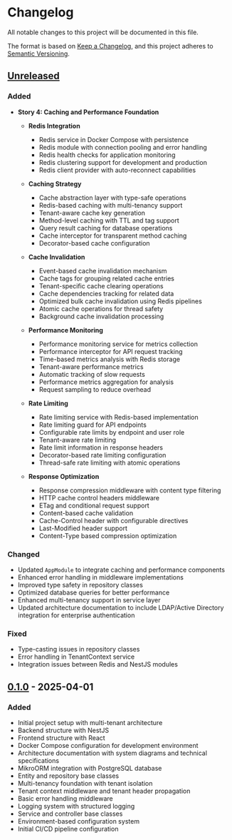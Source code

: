 # Changelog

All notable changes to this project will be documented in this file.

The format is based on [Keep a Changelog](https://keepachangelog.com/en/1.0.0/),
and this project adheres to [Semantic Versioning](https://semver.org/spec/v2.0.0.html).

## [Unreleased]

### Added

- **Story 4: Caching and Performance Foundation**
  - **Redis Integration**
    - Redis service in Docker Compose with persistence
    - Redis module with connection pooling and error handling
    - Redis health checks for application monitoring
    - Redis clustering support for development and production
    - Redis client provider with auto-reconnect capabilities

  - **Caching Strategy**
    - Cache abstraction layer with type-safe operations
    - Redis-based caching with multi-tenancy support
    - Tenant-aware cache key generation
    - Method-level caching with TTL and tag support
    - Query result caching for database operations
    - Cache interceptor for transparent method caching
    - Decorator-based cache configuration

  - **Cache Invalidation**
    - Event-based cache invalidation mechanism
    - Cache tags for grouping related cache entries
    - Tenant-specific cache clearing operations
    - Cache dependencies tracking for related data
    - Optimized bulk cache invalidation using Redis pipelines
    - Atomic cache operations for thread safety
    - Background cache invalidation processing

  - **Performance Monitoring**
    - Performance monitoring service for metrics collection
    - Performance interceptor for API request tracking
    - Time-based metrics analysis with Redis storage
    - Tenant-aware performance metrics
    - Automatic tracking of slow requests
    - Performance metrics aggregation for analysis
    - Request sampling to reduce overhead

  - **Rate Limiting**
    - Rate limiting service with Redis-based implementation
    - Rate limiting guard for API endpoints
    - Configurable rate limits by endpoint and user role
    - Tenant-aware rate limiting
    - Rate limit information in response headers
    - Decorator-based rate limiting configuration
    - Thread-safe rate limiting with atomic operations

  - **Response Optimization**
    - Response compression middleware with content type filtering
    - HTTP cache control headers middleware
    - ETag and conditional request support
    - Content-based cache validation
    - Cache-Control header with configurable directives
    - Last-Modified header support
    - Content-Type based compression optimization

### Changed

- Updated `AppModule` to integrate caching and performance components
- Enhanced error handling in middleware implementations
- Improved type safety in repository classes
- Optimized database queries for better performance
- Enhanced multi-tenancy support in service layer
- Updated architecture documentation to include LDAP/Active Directory integration for enterprise authentication

### Fixed

- Type-casting issues in repository classes
- Error handling in TenantContext service
- Integration issues between Redis and NestJS modules

## [0.1.0] - 2025-04-01

### Added

- Initial project setup with multi-tenant architecture
- Backend structure with NestJS
- Frontend structure with React
- Docker Compose configuration for development environment
- Architecture documentation with system diagrams and technical specifications
- MikroORM integration with PostgreSQL database
- Entity and repository base classes
- Multi-tenancy foundation with tenant isolation
- Tenant context middleware and tenant header propagation
- Basic error handling middleware
- Logging system with structured logging
- Service and controller base classes
- Environment-based configuration system
- Initial CI/CD pipeline configuration

[Unreleased]: https://github.com/your-org/acci-nest/compare/v0.1.0...HEAD
[0.1.0]: https://github.com/your-org/acci-nest/releases/tag/v0.1.0
